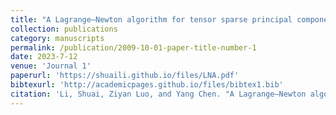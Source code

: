 ```yaml
---
title: "A Lagrange–Newton algorithm for tensor sparse principal component analysis"
collection: publications
category: manuscripts
permalink: /publication/2009-10-01-paper-title-number-1
date: 2023-7-12
venue: 'Journal 1'
paperurl: 'https://shuaili.github.io/files/LNA.pdf'
bibtexurl: 'http://academicpages.github.io/files/bibtex1.bib'
citation: 'Li, Shuai, Ziyan Luo, and Yang Chen. "A Lagrange–Newton algorithm for tensor sparse principal component analysis." Optimization 73.9 (2024): 2933-2951.'
---
```

